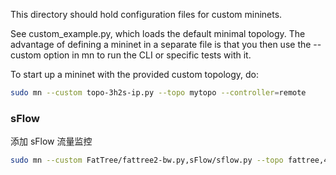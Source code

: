 This directory should hold configuration files for custom mininets.

See custom_example.py, which loads the default minimal topology.  The advantage of defining a mininet in a separate file is that you then use the --custom option in mn to run the CLI or specific tests with it.

To start up a mininet with the provided custom topology, do:

```bash
sudo mn --custom topo-3h2s-ip.py --topo mytopo --controller=remote
```

### sFlow

添加 sFlow 流量监控

```bash
sudo mn --custom FatTree/fattree2-bw.py,sFlow/sflow.py --topo fattree,4 --mac --link tc --controller=remote
```

